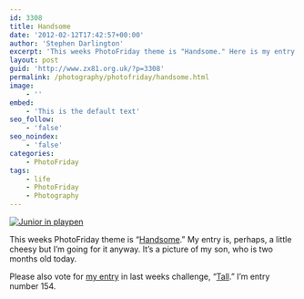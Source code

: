 ```yaml
---
id: 3308
title: Handsome
date: '2012-02-12T17:42:57+00:00'
author: 'Stephen Darlington'
excerpt: 'This weeks PhotoFriday theme is "Handsome." Here is my entry.'
layout: post
guid: 'http://www.zx81.org.uk/?p=3308'
permalink: /photography/photofriday/handsome.html
image:
    - ''
embed:
    - 'This is the default text'
seo_follow:
    - 'false'
seo_noindex:
    - 'false'
categories:
    - PhotoFriday
tags:
    - life
    - PhotoFriday
    - Photography
---
```


[![Junior in playpen](https://i0.wp.com/farm8.staticflickr.com/7004/6783236759_f77b43e87a.jpg?resize=500%2C333)](http://www.flickr.com/photos/juniordarling/6783236759/ "Junior in playpen by juniordarling, on Flickr")

This weeks PhotoFriday theme is “[Handsome](http://www.photofriday.com/archives/challenge/001160.php).” My entry is, perhaps, a little cheesy but I’m going for it anyway. It’s a picture of my son, who is two months old today.

Please also vote for [my entry](http://www.zx81.org.uk/photography/photofriday/tall.html) in last weeks challenge, “[Tall](http://www.photofriday.com/linkviewer.php?id=1158).” I’m entry number 154.